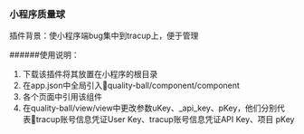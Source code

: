 ### 小程序质量球

插件背景：使小程序端bug集中到tracup上，便于管理

######使用说明：

1. 下载该插件将其放置在小程序的根目录
2. 在app.json中全局引入quality-ball/component/component
3. 各个页面中引用该组件
4. 在quality-ball/view/view中更改参数uKey、_api_key、pKey，他们分别代表tracup账号信息凭证User Key、tracup账号信息凭证API Key、项目 pKey
